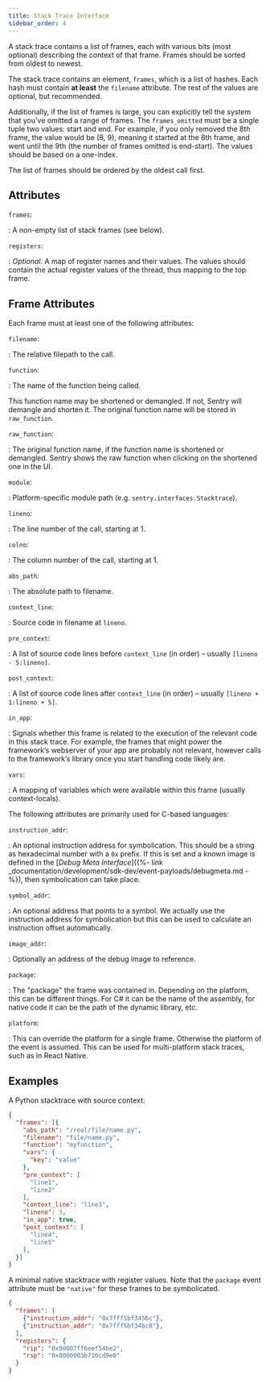 ```yaml
---
title: Stack Trace Interface
sidebar_order: 4
---
```


A stack trace contains a list of frames, each with various bits (most optional)
describing the context of that frame. Frames should be sorted from oldest to
newest.

The stack trace contains an element, `frames`, which is a list of hashes. Each
hash must contain **at least** the `filename` attribute. The rest of the values
are optional, but recommended.

Additionally, if the list of frames is large, you can explicitly tell the system
that you’ve omitted a range of frames. The `frames_omitted` must be a single
tuple two values: start and end. For example, if you only removed the 8th frame,
the value would be (8, 9), meaning it started at the 8th frame, and went until
the 9th (the number of frames omitted is end-start). The values should be based
on a one-index.

The list of frames should be ordered by the oldest call first.

## Attributes

`frames`:

: A non-empty list of stack frames (see below).

`registers`:

: _Optional_. A map of register names and their values. The values should
contain the actual register values of the thread, thus mapping to the top frame.

## Frame Attributes

Each frame must at least one of the following attributes:

`filename`:

: The relative filepath to the call.

`function`:

: The name of the function being called.

  This function name may be shortened or demangled. If not, Sentry will demangle
  and shorten it. The original function name will be stored in `raw_function`.

`raw_function`:

: The original function name, if the function name is shortened or demangled.
  Sentry shows the raw function when clicking on the shortened one in the UI.

`module`:

: Platform-specific module path (e.g. `sentry.interfaces.Stacktrace`).

`lineno`:

: The line number of the call, starting at 1.

`colno`:

: The column number of the call, starting at 1.

`abs_path`:

: The absolute path to filename.

`context_line`:

: Source code in filename at `lineno`.

`pre_context`:

: A list of source code lines before `context_line` (in order) – usually
  `[lineno - 5:lineno]`.

`post_context`:

: A list of source code lines after `context_line` (in order) – usually
  `[lineno + 1:lineno + 5]`.

`in_app`:

: Signals whether this frame is related to the execution of the relevant code
  in this stack trace. For example, the frames that might power the framework’s
  webserver of your app are probably not relevant, however calls to the
  framework’s library once you start handling code likely are.

`vars`:

: A mapping of variables which were available within this frame (usually
  context-locals).

The following attributes are primarily used for C-based languages:

`instruction_addr`:

: An optional instruction address for symbolication. This should be a string as
  hexadecimal number with a `0x` prefix. If this is set and a known image is
  defined in the [_Debug Meta Interface_]({%- link
  _documentation/development/sdk-dev/event-payloads/debugmeta.md -%}), then
  symbolication can take place.

`symbol_addr`:

: An optional address that points to a symbol. We actually use the instruction
  address for symbolication but this can be used to calculate an instruction
  offset automatically.

`image_addr`:

: Optionally an address of the debug image to reference.

`package`:

: The "package" the frame was contained in. Depending on the platform, this can
  be different things. For C# it can be the name of the assembly, for native
  code it can be the path of the dynamic library, etc.

`platform`:

: This can override the platform for a single frame. Otherwise the platform of
  the event is assumed. This can be used for multi-platform stack traces, such
  as in React Native.

## Examples

A Python stacktrace with source context:

```json
{
  "frames": [{
    "abs_path": "/real/file/name.py",
    "filename": "file/name.py",
    "function": "myfunction",
    "vars": {
      "key": "value"
    },
    "pre_context": [
      "line1",
      "line2"
    ],
    "context_line": "line3",
    "lineno": 3,
    "in_app": true,
    "post_context": [
      "line4",
      "line5"
    ],
  }]
}
```

A minimal native stacktrace with register values. Note that the `package` event
attribute must be `"native"` for these frames to be symbolicated.

```json
{
  "frames": [
    {"instruction_addr": "0x7fff5bf3456c"},
    {"instruction_addr": "0x7fff5bf346c0"},
  ],
  "registers": {
    "rip": "0x00007ff6eef54be2",
    "rsp": "0x0000003b710cd9e0"
  }
}
```
